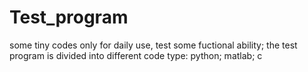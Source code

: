 # Test_program
some tiny codes only for daily use, test some fuctional ability; the test program is divided into different code type: python; matlab; c
